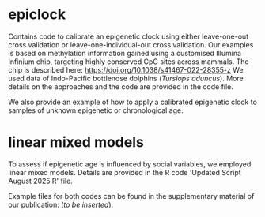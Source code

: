 # epiclock
Contains code to calibrate an epigenetic clock using either leave-one-out cross validation or leave-one-individual-out cross validation.
Our examples is based on methylation information gained using a customised Illumina Infinium chip, targeting highly conserved CpG sites across mammals. 
The chip is described here: https://doi.org/10.1038/s41467-022-28355-z
We used data of Indo-Pacific bottlenose dolphins (_Tursiops aduncus_). 
More details on the approaches and the code are provided in the code file. 

We also provide an example of how to apply a calibrated epigenetic clock to samples of unknown epigenetic or chronological age. 

# linear mixed models
To assess if epigenetic age is influenced by social variables, we employed linear mixed models. 
Details are provided in the R code 'Updated Script August 2025.R' file. 

Example files for both codes can be found in the supplementary material of our publication: (_to be inserted_).
